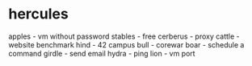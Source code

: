 # hercules

apples - vm without password
stables - free
cerberus - proxy
cattle - website benchmark
hind - 42 campus
bull - corewar
boar - schedule a command
girdle - send email
hydra - ping
lion - vm port
